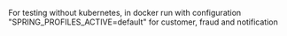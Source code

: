 For testing without kubernetes, in docker
run with configuration
"SPRING_PROFILES_ACTIVE=default" for customer, fraud and notification
